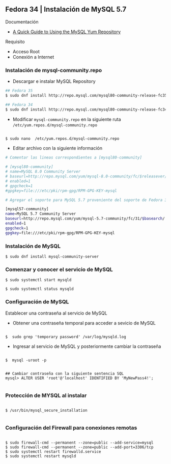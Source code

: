 
## Fedora 34 | Instalación de MySQL 5.7

Documentación
- [A Quick Guide to Using the MySQL Yum Repository](https://dev.mysql.com/doc/mysql-yum-repo-quick-guide/en/)

Requisito
- Acceso Root
- Conexión a Internet


### Instalación de mysql-community.repo

- Descargar e instalar MySQL Repository

```sh
## Fedora 35
$ sudo dnf install http://repo.mysql.com/mysql80-community-release-fc35.rpm

## Fedora 34
$ sudo dnf install http://repo.mysql.com/mysql80-community-release-fc34.rpm

```


- Modificar `mysql-community.repo` en la siguiente ruta `/etc/yum.repos.d/mysql-community.repo`

```sh

$ sudo nano  /etc/yum.repos.d/mysql-community.repo

```

- Editar archivo con la siguiente información

```sh
# Comentar las lineas correspondientes a [mysql80-community]

# [mysql80-community]
# name=MySQL 8.0 Community Server
# baseurl=http://repo.mysql.com/yum/mysql-8.0-community/fc/$releasever/$basearch/
# enabled=1
# gpgcheck=1
#gpgkey=file:///etc/pki/rpm-gpg/RPM-GPG-KEY-mysql

# Agregar el soporte para MySQL 5.7 proveniente del soporte de Fedora 31

[mysql57-community]
name=MySQL 5.7 Community Server
baseurl=http://repo.mysql.com/yum/mysql-5.7-community/fc/31/$basearch/
enabled=1
gpgcheck=1
gpgkey=file:///etc/pki/rpm-gpg/RPM-GPG-KEY-mysql

```

### Instalación de MySQL

```
$ sudo dnf install mysql-community-server 

```


### Comenzar y conocer el servicio de MySQL

```
$ sudo systemctl start mysqld

$ sudo systemctl status mysqld

```


### Configuración de MySQL

Establecer una contraseña al servicio de MySQL

- Obtener una contraseña temporal para acceder a sevicio de MySQL

```

$  sudo grep 'temporary password' /var/log/mysqld.log

```

- Ingresar al servicio de MySQL y posteriormente cambiar la contraseña

```

$  mysql -uroot -p


## Cambiar contraseña con la siguiente sentencia SQL
mysql> ALTER USER 'root'@'localhost' IDENTIFIED BY 'MyNewPass4!';


```


### Protección de MYSQL al instalar

```

$ /usr/bin/mysql_secure_installation


```

### Configuración del Firewall para conexiones remotas

```

$ sudo firewall-cmd --permanent --zone=public --add-service=mysql
$ sudo firewall-cmd --permanent --zone=public --add-port=3306/tcp
$ sudo systemctl restart firewalld.service
$ sudo systemctl restart mysqld

```
